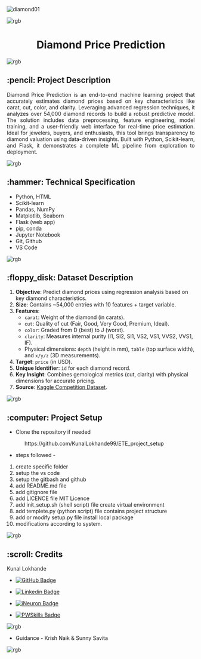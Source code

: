 ![diamond01](https://github.com/user-attachments/assets/da305895-a10b-437b-bad6-c3c7abd2fa2c)

![rgb](https://github.com/user-attachments/assets/2f475ebb-3f56-4393-b921-9d70ff425996)

<h1 align="center"> Diamond Price Prediction </h1>

![rgb](https://github.com/user-attachments/assets/2f475ebb-3f56-4393-b921-9d70ff425996)


<!-- PROJECT DESCRIPTION -->
<h2> :pencil: Project Description </h2>

<p align="justify"> 
    Diamond Price Prediction is an end-to-end machine learning project that accurately estimates diamond prices based on key characteristics like carat, cut, color, and clarity. Leveraging advanced regression techniques, it analyzes over 54,000 diamond records to build a robust predictive model. The solution includes data preprocessing, feature engineering, model training, and a user-friendly web interface for real-time price estimation. Ideal for jewelers, buyers, and enthusiasts, this tool brings transparency to diamond valuation using data-driven insights. Built with Python, Scikit-learn, and Flask, it demonstrates a complete ML pipeline from exploration to deployment. 
</p>


![rgb](https://github.com/user-attachments/assets/2f475ebb-3f56-4393-b921-9d70ff425996)

<!-- TECHNICAL SPECIFICATION -->
<h2> :hammer: Technical Specification</h2>

* Python, HTML
* Scikit-learn
* Pandas, NumPy
* Matplotlib, Seaborn
* Flask (web app)
* pip, conda
* Jupyter Notebook
* Git, Github
* VS Code


![rgb](https://github.com/user-attachments/assets/2f475ebb-3f56-4393-b921-9d70ff425996)

<!-- DATASET DESCRIPTION -->
<h2> :floppy_disk: Dataset Description</h2>

1. **Objective**: Predict diamond prices using regression analysis based on key diamond characteristics.  
2. **Size**: Contains ~54,000 entries with 10 features + target variable.  
3. **Features**:  
   - `carat`: Weight of the diamond (in carats).  
   - `cut`: Quality of cut (Fair, Good, Very Good, Premium, Ideal).  
   - `color`: Graded from D (best) to J (worst).  
   - `clarity`: Measures internal purity (I1, SI2, SI1, VS2, VS1, VVS2, VVS1, IF).  
   - Physical dimensions: `depth` (height in mm), `table` (top surface width), and `x/y/z` (3D measurements).  
4. **Target**: `price` (in USD).  
5. **Unique Identifier**: `id` for each diamond record.  
6. **Key Insight**: Combines gemological metrics (cut, clarity) with physical dimensions for accurate pricing.  
7. **Source**: [Kaggle Competition Dataset](https://www.kaggle.com/competitions/playground-series-s3e8/data?select=train.csv).  


![rgb](https://github.com/user-attachments/assets/2f475ebb-3f56-4393-b921-9d70ff425996)


<!-- PROJECT SETUP -->
<h2> :computer: Project Setup </h2>

* Clone the repository if needed
   <ul> https://github.com/KunalLokhande99/ETE_project_setup </ul>

* steps followed -
1. create specific folder
2. setup the vs code
3. setup the gitbash and github
4. add README.md file
5. add gitignore file
6. add LICENCE file
     MIT Licence
7. add init_setup.sh (shell script) file
     create virtual environment 
8. add templete.py (python script) file
     contains project structure
9. add or modify setup.py file
     install local package
10. modifications according to system.


![rgb](https://github.com/user-attachments/assets/2f475ebb-3f56-4393-b921-9d70ff425996)



<!-- CREDITS -->
<h2> :scroll: Credits</h2>

Kunal Lokhande

- [![GitHub Badge](https://img.shields.io/badge/GitHub-100000?style=for-the-badge&logo=github&logoColor=white)](https://github.com/KunalLokhande99/)

- [![Linkedin Badge](https://img.shields.io/badge/-LinkedIn-0e76a8?style=style=for-the-badge&logo=Linkedin&logoColor=white)](https://www.linkedin.com/in/kunallokhandea99/)

- [![iNeuron Badge](https://img.shields.io/badge/-iNeuron-white?style=style=for-the-badge&logo=iNeuron&logoColor=black)](https://www.ineuron.ai/)

- [![PWSkills Badge](https://img.shields.io/badge/-PWSkills-white?style=style=for-the-badge&logo=PWSkills&logoColor=black)](https://www.pwskills.com/)



![rgb](https://github.com/user-attachments/assets/2f475ebb-3f56-4393-b921-9d70ff425996)

* Guidance - Krish Naik & Sunny Savita

![rgb](https://github.com/user-attachments/assets/2f475ebb-3f56-4393-b921-9d70ff425996)


